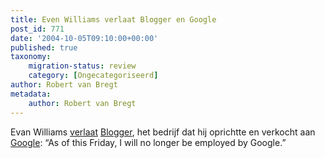 ```yaml
---
title: Even Williams verlaat Blogger en Google
post_id: 771
date: '2004-10-05T09:10:00+00:00'
published: true
taxonomy:
    migration-status: review
    category: [Ongecategoriseerd]
author: Robert van Bregt
metadata:
    author: Robert van Bregt
---
```

Evan Williams [verlaat](https://web.archive.org/web/20050207110754/http://www.evhead.com/2004/10/next.asp) [Blogger](https://web.archive.org/web/20050207110754/http://www.blogger.com/), het bedrijf dat hij oprichtte en verkocht aan [Google](https://web.archive.org/web/20050207110754/http://www.google.com/): “As of this Friday, I will no longer be employed by Google.”